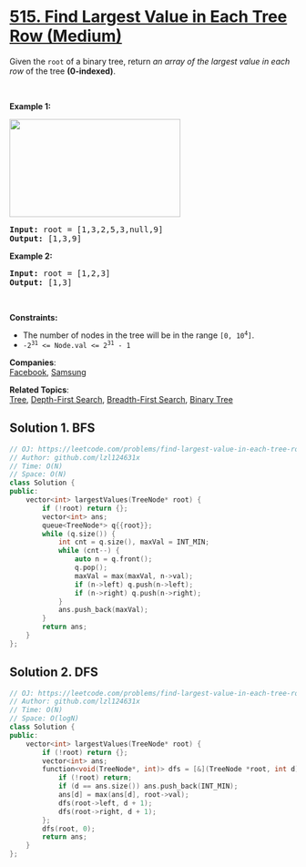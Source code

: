# [515. Find Largest Value in Each Tree Row (Medium)](https://leetcode.com/problems/find-largest-value-in-each-tree-row/)

<p>Given the <code>root</code> of a binary tree, return <em>an array of the largest value in each row</em> of the tree <strong>(0-indexed)</strong>.</p>

<p>&nbsp;</p>
<p><strong>Example 1:</strong></p>
<img alt="" src="https://assets.leetcode.com/uploads/2020/08/21/largest_e1.jpg" style="width: 300px; height: 172px;">
<pre><strong>Input:</strong> root = [1,3,2,5,3,null,9]
<strong>Output:</strong> [1,3,9]
</pre>

<p><strong>Example 2:</strong></p>

<pre><strong>Input:</strong> root = [1,2,3]
<strong>Output:</strong> [1,3]
</pre>

<p>&nbsp;</p>
<p><strong>Constraints:</strong></p>

<ul>
	<li>The number of nodes in the tree will be in the range <code>[0, 10<sup>4</sup>]</code>.</li>
	<li><code>-2<sup>31</sup> &lt;= Node.val &lt;= 2<sup>31</sup> - 1</code></li>
</ul>


**Companies**:  
[Facebook](https://leetcode.com/company/facebook), [Samsung](https://leetcode.com/company/samsung)

**Related Topics**:  
[Tree](https://leetcode.com/tag/tree/), [Depth-First Search](https://leetcode.com/tag/depth-first-search/), [Breadth-First Search](https://leetcode.com/tag/breadth-first-search/), [Binary Tree](https://leetcode.com/tag/binary-tree/)

## Solution 1. BFS

```cpp
// OJ: https://leetcode.com/problems/find-largest-value-in-each-tree-row/
// Author: github.com/lzl124631x
// Time: O(N)
// Space: O(N)
class Solution {
public:
    vector<int> largestValues(TreeNode* root) {
        if (!root) return {};
        vector<int> ans;
        queue<TreeNode*> q{{root}};
        while (q.size()) {
            int cnt = q.size(), maxVal = INT_MIN;
            while (cnt--) {
                auto n = q.front();
                q.pop();
                maxVal = max(maxVal, n->val);
                if (n->left) q.push(n->left);
                if (n->right) q.push(n->right);
            }
            ans.push_back(maxVal);
        }
        return ans;
    }
};
```

## Solution 2. DFS

```cpp
// OJ: https://leetcode.com/problems/find-largest-value-in-each-tree-row/
// Author: github.com/lzl124631x
// Time: O(N)
// Space: O(logN)
class Solution {
public:
    vector<int> largestValues(TreeNode* root) {
        if (!root) return {};
        vector<int> ans;
        function<void(TreeNode*, int)> dfs = [&](TreeNode *root, int d) {
            if (!root) return;
            if (d == ans.size()) ans.push_back(INT_MIN);
            ans[d] = max(ans[d], root->val);
            dfs(root->left, d + 1);
            dfs(root->right, d + 1);
        };
        dfs(root, 0);
        return ans;
    }
};
```